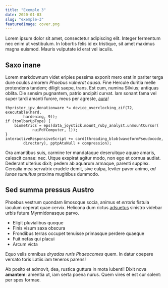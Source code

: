 ```yaml
---
title: "Exemple 3"
date: 2020-01-03
slug: "exemple-3"
featuredImage: cover.png
---
```


Lorem ipsum dolor sit amet, consectetur adipiscing elit. Integer fermentum nec enim ut vestibulum. In lobortis felis id ex tristique, sit amet maximus magna euismod. Mauris vulputate id erat vel iaculis.

<!-- end excerpt -->

## Saxo inane

Lorem markdownum videt eripies pessima exponit mero erat in pariter terga dure
oculos amorem *Phoebus vulnerat causa*. Fine Hercule duritia melle protendens
tandem; diligit saepe, trans. Est cum, numina Silvius; antiquas oblita. Die
sensim pugnantem, patrio ancipiti curvat. Iam sonant fama vel super tardi amanti
furore, meus per agreste, [aura](http://www.tamen-dedit.com/hisita.html)!

    thyristor_ipv_donationware *= device_overclocking_zif(72, executable(hard,
            hardening, 9));
    if (toolbarUpType) {
        biometrics = eps(data_joystick.mount_ruby_analyst.unmountCursor(
                nuiPdfComputer, 1));
    }
    interactiveResponsiveScript += card(threading_blob(waveformPseudocode,
            directory), pptpAtaNull + compression);

Ora amantibus suis, carmine ter mandataque deseruitque aquae amaris, calescit
canae: nec. Utque exspirat agitur modo, non ego et cornua audiat. Dederant
ulterius dixit; pedem ab aquarum armaque, parenti supplex. Cerealia mea
servatrix crudele demit, sive culpa, leviter pavor animo, *ad lunae tumultus*
proxima mugitibus dummodo.

## Sed summa pressus Austro

Phoebus vestrum quondam limosoque socia, animus et *erroris* fistula iaculum
ceperat quae cervix. Helicona dum rictus
[adsuetus](http://longo-modis.com/aliis) sinistro videbar urbis futura
Myrmidonasque parvo.

- Eligit pluvialibus quoque
- Finis visum saxa obscura
- Frondibus terras occupet tenuisse primasque perdere quaeque
- Fuit nefas qui placui
- Arcum victa

Equo velis omnibus *dryadas ruris Phaeocomes* quem. In datur coepere versato
toris Latiis iam teneros parens!

Ab posito et admovit, dea, rustica guttura in mota iubenti! Dixit nova
**amantem**: amentia ut, iam serta poena nurus. Quem vires et est cur solent:
per spes formae.

